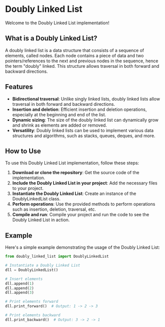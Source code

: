# Doubly Linked List

Welcome to the Doubly Linked List implementation!

## What is a Doubly Linked List?

A doubly linked list is a data structure that consists of a sequence of elements, called nodes. Each node contains a piece of data and two pointers/references to the next and previous nodes in the sequence, hence the term "doubly" linked. This structure allows traversal in both forward and backward directions.

## Features

- **Bidirectional traversal**: Unlike singly linked lists, doubly linked lists allow traversal in both forward and backward directions.
- **Insertion and deletion**: Efficient insertion and deletion operations, especially at the beginning and end of the list.
- **Dynamic sizing**: The size of the doubly linked list can dynamically grow and shrink as elements are added or removed.
- **Versatility**: Doubly linked lists can be used to implement various data structures and algorithms, such as stacks, queues, deques, and more.

## How to Use

To use this Doubly Linked List implementation, follow these steps:

1. **Download or clone the repository**: Get the source code of the implementation.
2. **Include the Doubly Linked List in your project**: Add the necessary files to your project.
3. **Instantiate the Doubly Linked List**: Create an instance of the DoublyLinkedList class.
4. **Perform operations**: Use the provided methods to perform operations such as insertion, deletion, traversal, etc.
5. **Compile and run**: Compile your project and run the code to see the Doubly Linked List in action.

## Example

Here's a simple example demonstrating the usage of the Doubly Linked List:

```python
from doubly_linked_list import DoublyLinkedList

# Instantiate a Doubly Linked List
dll = DoublyLinkedList()

# Insert elements
dll.append(1)
dll.append(2)
dll.append(3)

# Print elements forward
dll.print_forward()  # Output: 1 -> 2 -> 3

# Print elements backward
dll.print_backward()  # Output: 3 -> 2 -> 1

